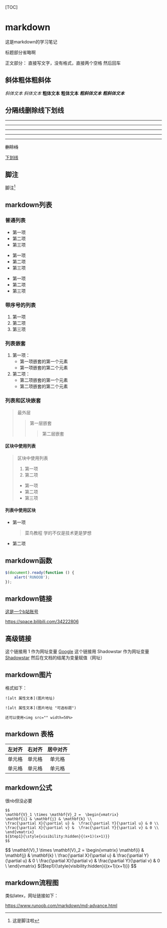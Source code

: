 [TOC]

# markdown

这是markdown的学习笔记

标题部分省略啊

正文部分： 直接写文字，没有格式，直接两个空格 然后回车  

## 斜体粗体粗斜体

*斜体文本*
_斜体文本_
**粗体文本**
__粗体文本__
***粗斜体文本***
___粗斜体文本___

## 分隔线删除线下划线

***

* * *

*****

- - -

----------



~~删除线~~

<u>下划线</u>

## 脚注

脚注[^创建脚注]

[^创建脚注]:这是脚注啦





## markdown列表

### 普通列表

* 第一项
* 第二项
* 第三项

+ 第一项
+ 第二项
+ 第三项


- 第一项
- 第二项
- 第三项



### 带序号的列表

1. 第一项
2. 第二项
3. 第三项



### 列表嵌套

1. 第一项：
    - 第一项嵌套的第一个元素
    - 第一项嵌套的第二个元素
2. 第二项：
    - 第二项嵌套的第一个元素
    - 第二项嵌套的第二个元素



### 列表和区块嵌套

> 最外层
> > 第一层嵌套
> >
> > > 第二层嵌套

#### 区块中使用列表

> 区块中使用列表
> 1. 第一项
> 2. 第二项
> + 第一项
> + 第二项
> + 第三项

#### 列表中使用区块

* 第一项
    > 菜鸟教程
    > 学的不仅是技术更是梦想
    
* 第二项



## markdown函数

```javascript
$(document).ready(function () {
    alert('RUNOOB');
});
```



## markdown链接

[这是一个b站账号](https://space.bilibili.com/34222806)

<https://space.bilibili.com/34222806>



## 高级链接

这个链接用 1 作为网址变量 [Google][1]
这个链接用 Shadowstar 作为网址变量 [Shadowstar][Shadowstar]
然后在文档的结尾为变量赋值（网址）

[1]: http://www.google.com/
[Shadowstar]: https://space.bilibili.com/34222806





## markdown图片

格式如下：

```makedown
![alt 属性文本](图片地址)

![alt 属性文本](图片地址 "可选标题")
```

```
还可以使用<img src="" width=50%>
```

## markdown 表格

| 左对齐 | 右对齐 | 居中对齐 |
| :----- | -----: | :------: |
| 单元格 | 单元格 |  单元格  |
| 单元格 | 单元格 |  单元格  |



## markdown公式

很nb但没必要

```makedown
$$
\mathbf{V}_1 \times \mathbf{V}_2 =  \begin{vmatrix} 
\mathbf{i} & \mathbf{j} & \mathbf{k} \\
\frac{\partial X}{\partial u} &  \frac{\partial Y}{\partial u} & 0 \\
\frac{\partial X}{\partial v} &  \frac{\partial Y}{\partial v} & 0 \\
\end{vmatrix}
${$tep1}{\style{visibility:hidden}{(x+1)(x+1)}}
$$
```

$$
\mathbf{V}_1 \times \mathbf{V}_2 =  \begin{vmatrix} 
\mathbf{i} & \mathbf{j} & \mathbf{k} \\
\frac{\partial X}{\partial u} &  \frac{\partial Y}{\partial u} & 0 \\
\frac{\partial X}{\partial v} &  \frac{\partial Y}{\partial v} & 0 \\
\end{vmatrix}
${$tep1}{\style{visibility:hidden}{(x+1)(x+1)}}
$$



## markdown流程图

类似latex，网址链接如下：

<https://www.runoob.com/markdown/md-advance.html>